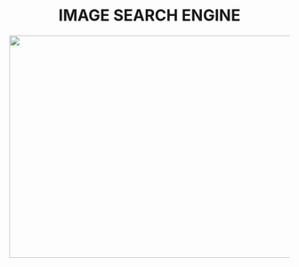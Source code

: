 <div align="center">
  <h1>IMAGE SEARCH ENGINE</h1>
</div>

<div align="center">
  <img src="https://user-images.githubusercontent.com/98713471/219753421-ab542646-da41-4ad6-83cc-e426289ded30.gif" width="600" height="400"/>
</div>
